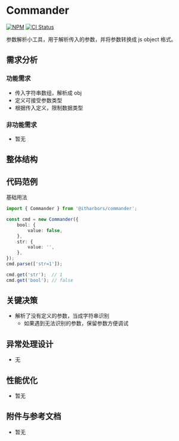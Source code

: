 # Commander

[![NPM](https://img.shields.io/npm/v/@itharbors/commander)](https://www.npmjs.com/package/@itharbors/commander)
[![CI Status](https://github.com/itharbors/commander/actions/workflows/ci.yaml/badge.svg)](https://github.com/itharbors/commander/actions/workflows/ci.yaml)

参数解析小工具，用于解析传入的参数，并将参数转换成 js object 格式。

## 需求分析

### 功能需求

- 传入字符串数组，解析成 obj
- 定义可接受参数类型
- 根据传入定义，限制数据类型

### 非功能需求

- 暂无

## 整体结构

## 代码范例

基础用法

```typescript
import { Commander } from '@itharbors/commander';

const cmd = new Commander({
    bool: {
        value: false,
    },
    str: {
        value: '',
    },
});
cmd.parse(['str=1']);

cmd.get('str');  // 1
cmd.get('bool'); // false
```

## 关键决策

- 解析了没有定义的参数，当成字符串识别
    - 如果遇到无法识别的参数，保留参数方便调试

## 异常处理设计

- 无

## 性能优化

- 暂无

## 附件与参考文档

- 暂无
